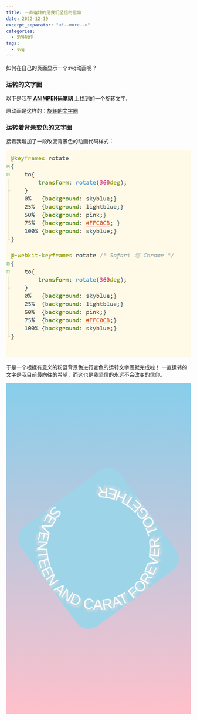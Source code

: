```yaml
---
title: 一直运转的是我们坚信的信仰
date: 2022-12-19
excerpt_separator: "<!--more-->"
categories: 
  - SVG制作
tags:
  - svg
---
```


如何在自己的页面显示一个svg动画呢？

<!--more-->

### 运转的文字圈
以下是我在[ **ANIMPEN码笔网** ](http://animpen.com/search/pens/?q=svg)上找到的一个旋转文字.

原动画是这样的：[旋转的文字圈](http://animpen.com/pen/eMyUOX)


### 运转着背景变色的文字圈

接着我增加了一段改变背景色的动画代码样式：

![](/assets/images/SVG制作/2022-12-19-circle_code.png)

于是一个根据有意义的粉蓝背景色进行变色的运转文字圈就完成啦！
一直运转的文字是我目前最向往的希望，而这也是我坚信的永远不会改变的信仰。

<style>

.two {
	width: 35vw;
	height: 35vw;
	border-radius: 40px;
	animation: rotate linear 15s infinite;

}


svg text {
	font-size: 30px;
	fill: white;
}

.bob {
	/*height: 100vh;*/
	margin: 0;
	background-color: skyblue;
	height: 900px;
	background-image: linear-gradient(skyblue,pink);
	display: flex;
	justify-content: center;
	align-items: center;
	font-family: "arial black", sans-serif;
	text-shadow: 5px 5px 5px gainsboro;
	text-transform: uppercase;
}

@keyframes rotate
{
	to{
		transform: rotate(360deg);
	}
    0%   {background: skyblue;}
    25%  {background: lightblue;}
    50%  {background: pink;}
    75%  {background: #FFC0CB; }
    100% {background: skyblue;}
}
 
@-webkit-keyframes rotate /* Safari 与 Chrome */
{
	to{
		transform: rotate(360deg);
	}
    0%   {background: skyblue;}
    25%  {background: lightblue;}
    50%  {background: pink;}
    75%  {background: #FFC0CB;}
    100% {background: skyblue;}
}

</style>

<div class="bob">
<svg class="two" viewBox="-126 -126 252 252" xmlns="http://www.w3.org/2000/svg">
			<path id="path" d="M-125 0a125 125 0 10250 0 125 125 0 10-250 0" fill="none" />
			<text y="40">
				<textPath href="#path" startOffset="20"> SEVENTEEN AND CARAT FOREVER TOGETHER
				</textPath>
			</text>
		</svg>
</div>


